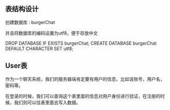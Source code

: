 ## 表结构设计

创建数据库 : burgerChat

并且将数据库的编码设置为utf8，便于存放中文

DROP DATABASE IF EXISTS burgerChat;
CREATE DATABASE burgerChat DEFAULT CHARACTER SET utf8;

## User表

作为一个聊天系统，我们的服务器端肯定要有用户的信息，比如说账号，用户名，密码等。

在登录的时候，我们可以查询这个表里面的信息对用户身份进行验证，在注册的时候，我们则可以往表里面去写入数据。

